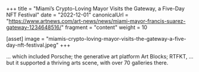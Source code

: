 +++
title = "Miami’s Crypto-Loving Mayor Visits the Gateway, a Five-Day NFT Festival"
date = "2022-12-01"
canonicalUrl = "https://www.artnews.com/art-news/news/miami-mayor-francis-suarez-gateway-1234648516/"
fragment = "content"
weight = 10

[asset]
    image = "miamis-crypto-loving-mayor-visits-the-gateway-a-five-day-nft-festival.jpeg"
+++

... which included Porsche; the generative art platform Art Blocks; RTFKT, 
... but it supported a thriving arts scene, with over 70 galleries there.
